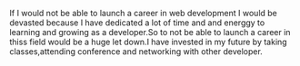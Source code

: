If I would not be able to launch a career in web development I would be devasted because I have dedicated a lot of time and and energgy to learning and growing as a developer.So to not be able to launch a career in thiss field would be a huge let down.I have invested in my future by taking classes,attending conference and networking with other developer.
